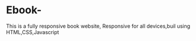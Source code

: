 # Ebook-
This is a fully responsive book website, Responsive for all devices,buil using HTML,CSS,Javascript

